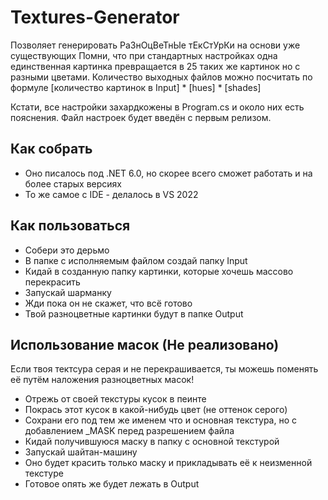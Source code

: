 # Textures-Generator
 
Позволяет генерировать РаЗнОцВеТнЫе тЕкСтУрКи на основи уже существующих
Помни, что при стандартных настройках одна единственная картинка превращается в 25 таких же картинок но с разными цветами.
Количество выходных файлов можно посчитать по формуле [количество картинок в Input] * [hues] * [shades]

Кстати, все настройки захардкожены в Program.cs и около них есть пояснения. Файл настроек будет введён с первым релизом.

## Как собрать
- Оно писалось под .NET 6.0, но скорее всего сможет работать и на более старых версиях
- То же самое с IDE - делалось в VS 2022

## Как пользоваться
- Собери это дерьмо
- В папке с исполняемым файлом создай папку Input
- Кидай в созданную папку картинки, которые хочешь массово перекрасить
- Запускай шарманку
- Жди пока он не скажет, что всё готово
- Твой разноцветные картинки будут в папке Output

## Использование масок (Не реализовано)
Если твоя тектсура серая и не перекрашивается, ты можешь поменять её путём наложения разноцветных масок!
- Отрежь от своей текстуры кусок в пеинте
- Покрась этот кусок в какой-нибудь цвет (не оттенок серого)
- Сохрани его под тем же именем что и основная текстура, но с добавлением _MASK перед разрешением файла
- Кидай получившуюся маску в папку с основной текстурой
- Запускай шайтан-машину
- Оно будет красить только маску и прикладывать её к неизменной текстуре
- Готовое опять же будет лежать в Output
